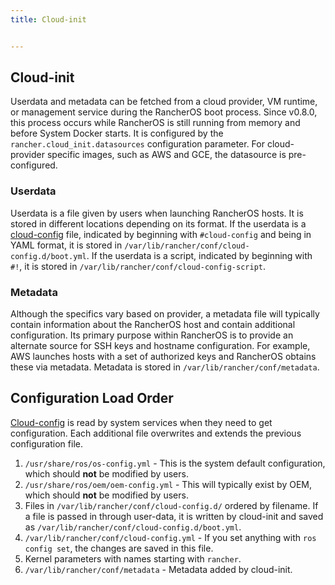 ```yaml
---
title: Cloud-init


---
```


## Cloud-init

Userdata and metadata can be fetched from a cloud provider, VM runtime, or management service during the RancherOS boot process. Since v0.8.0, this process occurs while RancherOS is still running from memory and before System Docker starts. It is configured by the `rancher.cloud_init.datasources` configuration parameter. For cloud-provider specific images, such as AWS and GCE, the datasource is pre-configured.

### Userdata

Userdata is a file given by users when launching RancherOS hosts. It is stored in different locations depending on its format. If the userdata is a [cloud-config]({{page.osbaseurl}}/configuration/#cloud-config) file, indicated by beginning with `#cloud-config` and being in YAML format, it is stored in `/var/lib/rancher/conf/cloud-config.d/boot.yml`. If the userdata is a script, indicated by beginning with `#!`, it is stored in `/var/lib/rancher/conf/cloud-config-script`.

### Metadata

Although the specifics vary based on provider, a metadata file will typically contain information about the RancherOS host and contain additional configuration. Its primary purpose within RancherOS is to provide an alternate source for SSH keys and hostname configuration. For example, AWS launches hosts with a set of authorized keys and RancherOS obtains these via metadata. Metadata is stored in `/var/lib/rancher/conf/metadata`.

## Configuration Load Order

[Cloud-config]({{page.osbaseurl}}/configuration/#cloud-config/) is read by system services when they need to get configuration. Each additional file overwrites and extends the previous configuration file.

1. `/usr/share/ros/os-config.yml` - This is the system default configuration, which should **not** be modified by users.
2. `/usr/share/ros/oem/oem-config.yml` - This will typically exist by OEM, which should **not** be modified by users.
3. Files in `/var/lib/rancher/conf/cloud-config.d/` ordered by filename. If a file is passed in through user-data, it is written by cloud-init and saved as `/var/lib/rancher/conf/cloud-config.d/boot.yml`.
4. `/var/lib/rancher/conf/cloud-config.yml` - If you set anything with `ros config set`, the changes are saved in this file.
5. Kernel parameters with names starting with `rancher`.
6. `/var/lib/rancher/conf/metadata` - Metadata added by cloud-init.
